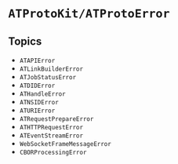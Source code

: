# ``ATProtoKit/ATProtoError``

## Topics

- ``ATAPIError``
- ``ATLinkBuilderError``
- ``ATJobStatusError``
- ``ATDIDError``
- ``ATHandleError``
- ``ATNSIDError``
- ``ATURIError``
- ``ATRequestPrepareError``
- ``ATHTTPRequestError``
- ``ATEventStreamError``
- ``WebSocketFrameMessageError``
- ``CBORProcessingError``
